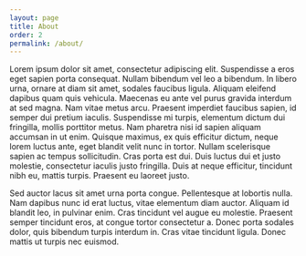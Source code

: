 ```yaml
---
layout: page
title: About
order: 2
permalink: /about/
---
```

Lorem ipsum dolor sit amet, consectetur adipiscing elit. Suspendisse a eros eget sapien porta consequat. Nullam bibendum vel leo a bibendum. In libero urna, ornare at diam sit amet, sodales faucibus ligula. Aliquam eleifend dapibus quam quis vehicula. Maecenas eu ante vel purus gravida interdum at sed magna. Nam vitae metus arcu. Praesent imperdiet faucibus sapien, id semper dui pretium iaculis. Suspendisse mi turpis, elementum dictum dui fringilla, mollis porttitor metus. Nam pharetra nisi id sapien aliquam accumsan in ut enim. Quisque maximus, ex quis efficitur dictum, neque lorem luctus ante, eget blandit velit nunc in tortor. Nullam scelerisque sapien ac tempus sollicitudin. Cras porta est dui. Duis luctus dui et justo molestie, consectetur iaculis justo fringilla. Duis at neque efficitur, tincidunt nibh eu, mattis turpis. Praesent eu laoreet justo.

Sed auctor lacus sit amet urna porta congue. Pellentesque at lobortis nulla. Nam dapibus nunc id erat luctus, vitae elementum diam auctor. Aliquam id blandit leo, in pulvinar enim. Cras tincidunt vel augue eu molestie. Praesent semper tincidunt eros, at congue tortor consectetur a. Donec porta sodales dolor, quis bibendum turpis interdum in. Cras vitae tincidunt ligula. Donec mattis ut turpis nec euismod.

